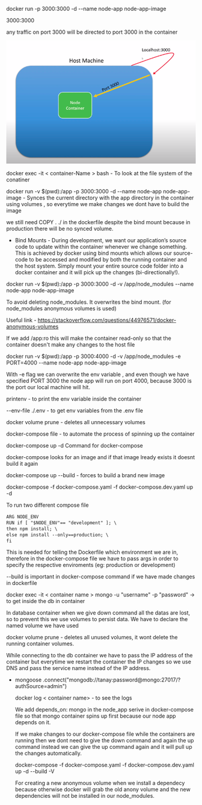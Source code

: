docker run -p 3000:3000 -d --name node-app node-app-image

3000:3000

any traffic on port 3000 will be directed to port 3000 in the container

![image](assets/ports.png)

docker exec -it < container-Name > bash - To look at the file system of the conatiner

docker run -v $(pwd):/app -p 3000:3000 -d --name node-app node-app-image - Synces the current directory with the app directory in the container using volumes , so everytime we make changes we dont have to build the image

we still need COPY . ./ in the dockerfile despite the bind mount because in production there will be no synced volume.

- Bind Mounts - During development, we want our application’s source code to update within the container whenever we change something. This is achieved by docker using bind mounts which allows our source-code to be accessed and modified by both the running container and the host system. Simply mount your entire source code folder into a docker container and it will pick up the changes (bi-directionally!).

docker run -v $(pwd):/app -p 3000:3000 -d -v /app/node_modules --name node-app node-app-image

To avoid deleting node_modules. It overwrites the bind mount. (for node_modules anonymous volumes is used)

Useful link - https://stackoverflow.com/questions/44976571/docker-anonymous-volumes

If we add /app:ro this will make the container read-only so that the container doesn't make any changes to the host file

docker run -v $(pwd):/app -p 3000:4000 -d -v /app/node_modules -e PORT=4000 --name node-app node-app-image

With -e flag we can overwrite the env variable , and even though we have specified PORT 3000 the node app will run on port 4000, because 3000 is the port our local machine will hit.

printenv - to print the env variable inside the container

--env-file ./.env - to get env variables from the .env file

docker volume prune - deletes all unnecessary volumes

docker-compose file - to automate the process of spinning up the container

docker-compose up -d
Command for docker-compose

docker-compose looks for an image and if that image lready exists it doesnt build it again

docker-compose up --build - forces to build a brand new image

docker-compose -f docker-compose.yaml -f docker-compose.dev.yaml up -d

To run two different compose file

```
ARG NODE_ENV
RUN if [ "$NODE_ENV"== "development" ]; \
then npm install; \
else npm install --only==production; \
fi
```

This is needed for telling the Dockerfile which environment we are in, therefore in the docker-compose file we have to pass args in order to specify the respective enviroments (eg: production or development)

--build is important in docker-compose command if we have made changes in dockerfile

docker exec -it < container name > mongo -u "username" -p "password" -> to get inside the db in container

In database container when we give down command all the datas are lost, so to prevent this we use volumes to persist data.
We have to declare the named volume we have used

docker volume prune - deletes all unused volumes, it wont delete the running container volumes.

While connecting to the db container we have to pass the IP address of the container but everytime we restart the container the IP changes so we use DNS and pass the service name instead of the IP address.

- mongoose
  .connect("mongodb://tanay:password@mongo:27017/?authSource=admin")

  docker log < container name> - to see the logs

  We add depends_on: mongo in the node_app serive in docker-compose file so that mongo container spins up first because our node app depends on it.

  If we make changes to our docker-compose file while the containers are running then we dont need to give the down command and again the up command instead we can give the up command again and it will pull up the changes automatically.

  docker-compose -f docker-compose.yaml -f docker-compose.dev.yaml up -d --build -V

  For creating a new anonymous volume when we install a dependecy because otherwise docker will grab the old anony volume and the new dependencies will not be installed in our node_modules.
